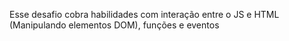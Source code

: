 Esse desafio cobra habilidades com interação entre o JS e HTML (Manipulando elementos DOM), funções e eventos
